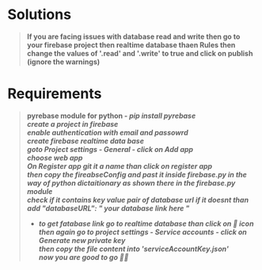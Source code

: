 # Solutions
><b> If you are facing issues with database read and write then go to your firebase project then realtime database thaen Rules then change the values of '.read' and '.write' to true and click on publish (ignore the warnings)</b><br>

# Requirements
><B> pyrebase module for python - <I><B>pip install pyrebase <br>
> create a project in firebase <br>
> enable authentication with email and passowrd <br>
> create firebase realtime data base<br>
> goto Project settings - General - click on Add app<br>
> choose web app <br>
> On Register app git it a name than click on register app<br>
> then copy the fireabseConfig and past it inside firebase.py in the way of python dictaitionary as shown there in the firebase.py module <br>
> check if it contains key value pair of database url if it doesnt than add "databaseURL": " your database link here "<br>
>    - to get fatabase link go to realtime database than click on 🔗 icon <br>
> then again go to project settings - Service accounts - click on  Generate new private key <br>
> then copy the file content into 'serviceAccountKey.json'<br>
> now you are good to go 👍🏿<br>
